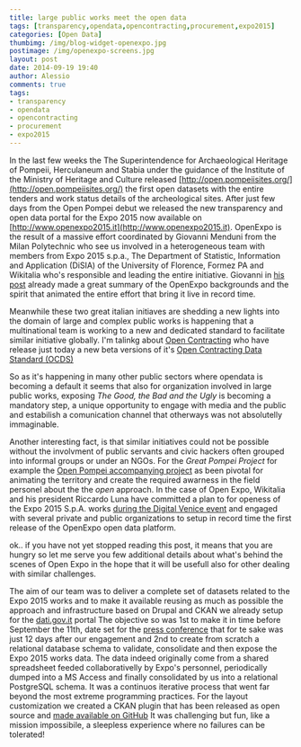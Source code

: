 ```yaml
---
title: large public works meet the open data 
tags: [transparency,opendata,opencontracting,procurement,expo2015]
categories: [Open Data]
thumbimg: /img/blog-widget-openexpo.jpg
postimage: /img/openexpo-screens.jpg
layout: post
date: 2014-09-19 19:40
author: Alessio
comments: true
tags:
- transparency
- opendata
- opencontracting
- procurement
- expo2015
---
```

In the last few weeks the The Superintendence for Archaeological
Heritage of Pompeii, Herculaneum and Stabia under the guidance of
the Institute of the Ministry of Heritage and Culture released 
[http://open.pompeiisites.org/](http://open.pompeiisites.org/)
the first open datasets with the entire tenders and work status details
of the archeological sites.
After just few days from the Open Pompei debut we released the new
transparency and open data portal for the Expo 2015 now available 
on [http://www.openexpo2015.it](http://www.openexpo2015.it). OpenExpo
is the result of a massive effort coordinated by Giovanni Menduni from
the Milan Polytechnic who see us involved in a heterogeneous team with
members from Expo 2015 s.p.a., The Department of Statistic, Information
and Application (DiSIA) of the University of Florence, Formez PA and
Wikitalia who's responsible and leading the entire initiative.
Giovanni in [his post](http://www.chefuturo.it/2014/09/il-primo-selfie-bob-dylan-e-il-senso-di-openexpo-per-unitalia-migliore/)
already made a great summary of the OpenExpo backgrounds and the
spirit that animated the entire effort that bring it live in record time.

Meanwhile these two great italian initiaves are shedding a new lights
into the domain of large and complex public works is happening that a
multinational team is working to a new and dedicated standard to
facilitate similar initiative globally. 
I'm talinkg about [Open Contracting](http://www.open-contracting.org/)
who have release just today a new beta versions of it's
[Open Contracting Data Standard (OCDS)](http://ocds.open-contracting.org/standard/r/0__3__3/)

So as it's happening in many other public sectors where opendata is becoming a default
it seems that also for organization involved in large public works, exposing
*The Good, the Bad and the Ugly* is becoming a mandatory step, a unique opportunity
to engage with media and the public and estabilish a comunication channel
that otherways was not absolutelly immaginable.

Another interesting fact, is that similar initiatives could not be possible
without the involvment of public servants and civic hackers often grouped
into informal groups or under an NGOs. 
For the *Great Pompei Project* for example the
[Open Pompei accompanying project](http://www.openpompei.it)
as been pivotal for animating the territory and 
create the required awarness in the field personel about the the *open* approach. 
In the case of Open Expo, Wikitalia and his president Riccardo Luna
have committed a plan to for openess of the Expo 2015 S.p.A. works 
[during the Digital Venice event](http://luna.blogautore.repubblica.it/2014/07/09/open-expo-cose-cosa-comporta-e-perche-e-finalmente-ripartita-la-trasparenza-di-expo-2015/)
and engaged with several private and public organizations to setup
in record time the first release of the OpenExpo open data platform.

ok.. if you have not yet stopped reading this post, it means
that you are hungry so let me serve you few additional
details about what's behind the scenes of Open Expo in the hope
that it will be usefull also for other dealing with similar challenges.

The aim of our team was to deliver a complete set of datasets
related to the Expo 2015 works and to make it available reusing as much as possible
the approach and infrastructure based on Drupal and CKAN
we already setup for the [dati.gov.it](http://www.dati.gov.it) portal
The objective so was 1st to make it in time before September the 11th, date set for the
[press conference](http://www.expo2015.org/it/eventi/tutti-gli-eventi/la-conferenza-stampa-di-presentazione-openexpo)
that for te sake was just 12 days after our engagement and 2nd to create from scratch
a relational database schema to validate, consolidate and then expose the Expo 2015 works data.
The data indeed originally come from a shared spreadsheet feeded collaborativelly
by Expo's personnel, periodically dumped into a MS Access and finally consolidated by us
into a relational PostgreSQL schema. It was a continuos iterative process that went far beyond the most extreme programming practices. For the layout customization we created a CKAN plugin that has been released as open source and [made available on GitHub](https://github.com/sciamlab/ckanext-expo2015)
It was challenging but fun, like a mission impossibile, a sleepless experience where no failures can be tolerated!
